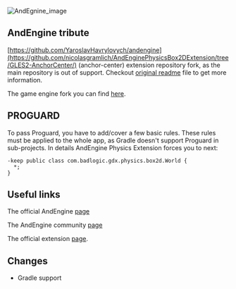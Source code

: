 ![AndEgnine_image](https://koenig-media.raywenderlich.com/uploads/2012/05/AndEngine.png)

## AndEngine tribute

[https://github.com/YaroslavHavrylovych/andengine](https://github.com/nicolasgramlich/AndEnginePhysicsBox2DExtension/tree/GLES2-AnchorCenter/) (anchor-center) 
extension repository fork, as the main repository is out of support.
Checkout [original readme](https://github.com/nicolasgramlich/AndEnginePhysicsBox2DExtension/blob/GLES2/README.md)
file to get more information.

The game engine fork you can find [here](https://github.com/YaroslavHavrylovych/andengine).

## PROGUARD

To pass Proguard, you have to add/cover a few basic rules. These rules must be applied to the whole app, as Gradle doesn't support Proguard in sub-projects. In details AndEngine Physics Extension
forces you to next:

```
-keep public class com.badlogic.gdx.physics.box2d.World {                                                                         
  *;                                                                                                                              
}
```

## Useful links

The official AndEngine [page](http://www.andengine.org/)

The AndEngine community [page](http://andengine-community.com/)

The official extension 
[page](https://github.com/nicolasgramlich/AndEnginePhysicsBox2DExtension/tree/GLES2-AnchorCenter/).

## Changes

* Gradle support

